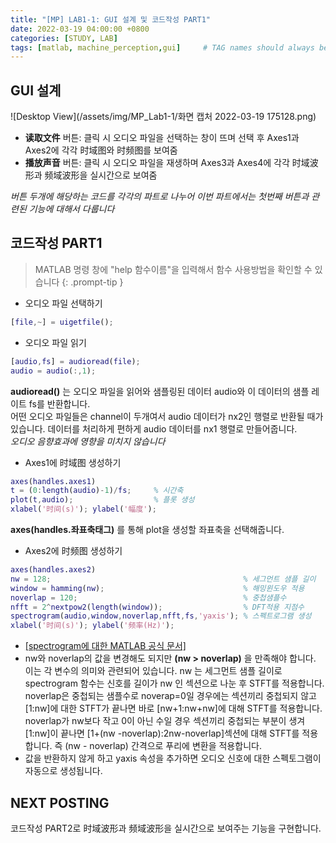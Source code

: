 ```yaml
---
title: "[MP] LAB1-1: GUI 설계 및 코드작성 PART1"
date: 2022-03-19 04:00:00 +0800
categories: [STUDY, LAB]
tags: [matlab, machine_perception,gui]     # TAG names should always be lowercase
---
```


## GUI 설계
![Desktop View](/assets/img/MP_Lab1-1/화면 캡처 2022-03-19 175128.png)
+ __读取文件__ 버튼: 클릭 시 오디오 파일을 선택하는 창이 뜨며 선택 후 Axes1과 Axes2에 각각 时域图와 时频图를 보여줌
+ __播放声音__ 버튼: 클릭 시 오디오 파일을 재생하며 Axes3과 Axes4에 각각 时域波形과 频域波形을 실시간으로 보여줌

_버튼 두개에 해당하는 코드를 각각의 파트로 나누어 이번 파트에서는 첫번째 버튼과 관련된 기능에 대해서 다룹니다_

## 코드작성 PART1
> MATLAB 명령 창에 "help 함수이름"을 입력해서 함수 사용방법을 확인할 수 있습니다
{: .prompt-tip }

+ 오디오 파일 선택하기
```matlab
[file,~] = uigetfile();
``` 
+ 오디오 파일 읽기
```matlab
[audio,fs] = audioread(file);
audio = audio(:,1);
```
__audioread()__ 는 오디오 파일을 읽어와 샘플링된 데이터 audio와 이 데이터의 샘플 레이트 fs를 반환합니다.  
어떤 오디오 파일들은 channel이 두개여서 audio 데이터가 nx2인 행렬로 반환될 때가 있습니다. 데이터를 처리하게 편하게 audio 데이터를 nx1 행렬로 만들어줍니다.  
_오디오 음향효과에 영향을 미치지 않습니다_
+ Axes1에 时域图 생성하기
```matlab
axes(handles.axes1)             
t = (0:length(audio)-1)/fs;     % 시간축
plot(t,audio);                  % 플롯 생성
xlabel('时间(s)'); ylabel('幅度');
```
__axes(handles.좌표축태그)__ 를 통해 plot을 생성할 좌표축을 선택해줍니다.
+ Axes2에 时频图 생성하기  
```matlab
axes(handles.axes2)
nw = 128;                                           % 세그먼트 샘플 길이
window = hamming(nw);                               % 해밍윈도우 적용
noverlap = 120;                                     % 중첩샘플수
nfft = 2^nextpow2(length(window));                  % DFT적용 지점수
spectrogram(audio,window,noverlap,nfft,fs,'yaxis'); % 스펙트로그램 생성
xlabel('时间(s)'); ylabel('频率(Hz)');
```
  - [[spectrogram에 대한 MATLAB 공식 문서]](https://www.mathworks.com/help/releases/R2021a/signal/ref/spectrogram.html "MATLAB 문서")
  - nw와 noverlap의 값을 변경해도 되지만 __(nw > noverlap)__ 을 만족해야 합니다. 이는 각 변수의 의미와 관련되어 있습니다. nw 는 세그먼트 샘플 길이로 spectrogram 함수는 신호를 길이가 nw 인 섹션으로 나눈 후 STFT를 적용합니다. noverlap은 중첩되는 샘플수로 noverap=0일 경우에는 섹션끼리 중첩되지 않고 [1:nw]에 대한 STFT가 끝나면 바로 [nw+1:nw+nw]에 대해 STFT를 적용합니다. noverlap가 nw보다 작고 0이 아닌 수일 경우 섹션끼리 중첩되는 부분이 생겨 [1:nw]이 끝나면 [1+(nw -noverlap):2nw-noverlap]섹션에 대해 STFT를 적용합니다. 즉 (nw - noverlap) 간격으로 푸리에 변환을 적용합니다.
  - 값을 반환하지 않게 하고 yaxis 속성을 추가하면 오디오 신호에 대한 스펙토그램이 자동으로 생성됩니다. 

## NEXT POSTING
코드작성 PART2로 时域波形과 频域波形을 실시간으로 보여주는 기능을 구현합니다.
